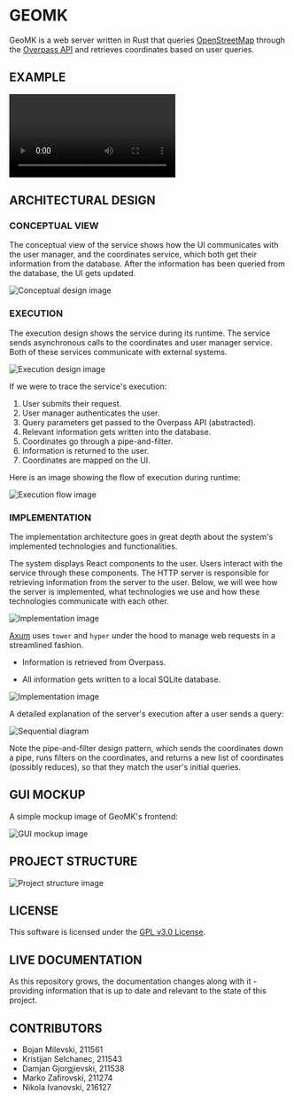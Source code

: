 # GEOMK

GeoMK is a web server written in Rust that queries [OpenStreetMap](https://www.openstreetmap.org)
through the [Overpass API](https://overpass-turbo.eu) and retrieves coordinates based on user
queries.

## EXAMPLE

![Example video](./assets/example_video.webm)

## ARCHITECTURAL DESIGN

### CONCEPTUAL VIEW

The conceptual view of the service shows how the UI communicates with the user manager, and the
coordinates service, which both get their information from the database. After the information
has been queried from the database, the UI gets updated.

![Conceptual design image](./assets/conceptual.png)

### EXECUTION

The execution design shows the service during its runtime. The service sends asynchronous calls to
the coordinates and user manager service. Both of these services communicate with external systems.

![Execution design image](./assets/execution_1.png)

If we were to trace the service's execution:

1. User submits their request.
2. User manager authenticates the user.
3. Query parameters get passed to the Overpass API (abstracted).
4. Relevant information gets written into the database.
5. Coordinates go through a pipe-and-filter.
6. Information is returned to the user.
7. Coordinates are mapped on the UI.

Here is an image showing the flow of execution during runtime:

![Execution flow image](./assets/execution_2.png)

### IMPLEMENTATION

The implementation architecture goes in great depth about the system's implemented technologies
and functionalities.

The system displays React components to the user. Users interact with the service through these
components. The HTTP server is responsible for retrieving information from the server to the user.
Below, we will wee how the server is implemented, what technologies we use and how these
technologies communicate with each other.

![Implementation image](./assets/implementation_1.png)

[Axum](https://github.com/tokio-rs/axum) uses `tower` and `hyper` under the hood to manage web
requests in a streamlined fashion.

- Information is retrieved from Overpass.

- All information gets written to a local SQLite database.

![Implementation image](./assets/implementation_2.png)

A detailed explanation of the server's execution after a user sends a query:

![Sequential diagram](./assets/sequential.png)

Note the pipe-and-filter design pattern, which sends the coordinates down a pipe, runs filters on
the coordinates, and returns a new list of coordinates (possibly reduces), so that they match the
user's initial queries.

## GUI MOCKUP

A simple mockup image of GeoMK's frontend:

![GUI mockup image](./assets/gui_mockup.png)

## PROJECT STRUCTURE

![Project structure image](./assets/structure.png)

## LICENSE

This software is licensed under the [GPL v3.0 License](https://www.gnu.org/licenses/gpl-3.0.en.html).

## LIVE DOCUMENTATION

As this repository grows, the documentation changes along with it - providing information that is
up to date and relevant to the state of this project.

## CONTRIBUTORS

- Bojan Milevski, 211561
- Kristijan Selchanec, 211543
- Damjan Gjorgjievski, 211538
- Marko Zafirovski, 211274
- Nikola Ivanovski, 216127

